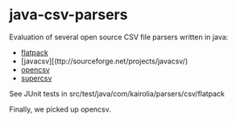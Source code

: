 java-csv-parsers
================

Evaluation of several open source CSV file parsers written in java:
* [flatpack](http://flatpack.sourceforge.net/)
* [javacsv][(ttp://sourceforge.net/projects/javacsv/)
* [opencsv](http://sourceforge.net/projects/opencsv/)
* [supercsv](http://supercsv.sourceforge.net/)

See JUnit tests in src/test/java/com/kairolia/parsers/csv/flatpack

Finally, we picked up opencsv.